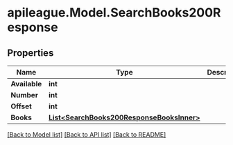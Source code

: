 # apileague.Model.SearchBooks200Response

## Properties

Name | Type | Description | Notes
------------ | ------------- | ------------- | -------------
**Available** | **int** |  | [optional] 
**Number** | **int** |  | [optional] 
**Offset** | **int** |  | [optional] 
**Books** | [**List&lt;SearchBooks200ResponseBooksInner&gt;**](SearchBooks200ResponseBooksInner.md) |  | [optional] 

[[Back to Model list]](../README.md#documentation-for-models) [[Back to API list]](../README.md#documentation-for-api-endpoints) [[Back to README]](../README.md)

